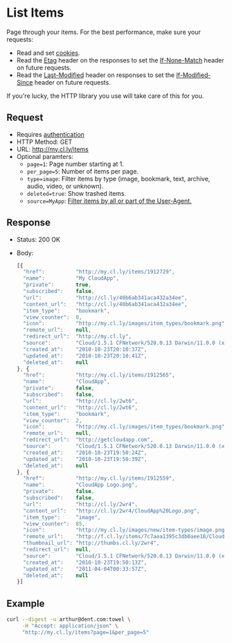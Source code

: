 # List Items

Page through your items. For the best performance, make sure your requests:

- Read and set [cookies](http://en.wikipedia.org/wiki/HTTP_cookie).
- Read the [Etag](http://en.wikipedia.org/wiki/HTTP_ETag) header on the
  responses to set the [If-None-Match](http://en.wikipedia.org/wiki/HTTP_ETag)
  header on future requests.
- Read the [Last-Modified](http://en.wikipedia.org/wiki/List_of_HTTP_headers)
  header on responses to set the
  [If-Modified-Since](http://en.wikipedia.org/wiki/List_of_HTTP_headers)
  header on future requests.

If you're lucky, the HTTP library you use will take care of this for you.

## Request

- Requires [authentication](https://github.com/cloudapp/api/blob/master/README.md#authentication)
- HTTP Method: GET
- URL: http://my.cl.ly/items
- Optional paramters:
  - `page=1`: Page number starting at 1.
  - `per_page=5`: Number of items per page.
  - `type=image`: Filter items by type (image, bookmark, text, archive, audio, video, or unknown).
  - `deleted=true`: Show trashed items.
  - `source=MyApp`: [Filter items by all or part of the User-Agent.](https://github.com/cloudapp/api/blob/master/list-items-by-source.md)

## Response

- Status: 200 OK
- Body:

  ```js
  [{
    "href":          "http://my.cl.ly/items/1912729",
    "name":          "My CloudApp",
    "private":       true,
    "subscribed":    false,
    "url":           "http://cl.ly/40b6ab341aca432a34ee",
    "content_url":   "http://cl.ly/40b6ab341aca432a34ee",
    "item_type":     "bookmark",
    "view_counter":  0,
    "icon":          "http://my.cl.ly/images/item_types/bookmark.png",
    "remote_url":    null,
    "redirect_url":  "http://my.cl.ly",
    "source":        "Cloud/1.5.1 CFNetwork/520.0.13 Darwin/11.0.0 (x86_64) (MacBookPro5%2C5)",
    "created_at":    "2010-10-23T20:10:37Z",
    "updated_at":    "2010-10-23T20:10:41Z",
    "deleted_at":    null
  }, {
    "href":          "http://my.cl.ly/items/1912565",
    "name":          "CloudApp",
    "private":       false,
    "subscribed":    false,
    "url":           "http://cl.ly/2wt6",
    "content_url":   "http://cl.ly/2wt6",
    "item_type":     "bookmark",
    "view_counter":  2,
    "icon":          "http://my.cl.ly/images/item_types/bookmark.png",
    "remote_url":    null,
    "redirect_url":  "http://getcloudapp.com",
    "source":        "Cloud/1.5.1 CFNetwork/520.0.13 Darwin/11.0.0 (x86_64) (MacBookPro5%2C5)",
    "created_at":    "2010-10-23T19:50:24Z",
    "updated_at":    "2010-10-23T19:50:39Z",
    "deleted_at":    null
  }, {
    "href":          "http://my.cl.ly/items/1912559",
    "name":          "CloudApp Logo.png",
    "private":       false,
    "subscribed":    false,
    "url":           "http://cl.ly/2wr4",
    "content_url":   "http://cl.ly/2wr4/CloudApp%20Logo.png",
    "item_type":     "image",
    "view_counter":  85,
    "icon":          "http://my.cl.ly/images/new/item-types/image.png",
    "remote_url":    "http://f.cl.ly/items/7c7aea1395c3db0aee18/CloudApp%20Logo.png",
    "thumbnail_url": "http://thumbs.cl.ly/2wr4",
    "redirect_url":  null,
    "source":        "Cloud/1.5.1 CFNetwork/520.0.13 Darwin/11.0.0 (x86_64) (MacBookPro5%2C5)",
    "created_at":    "2010-10-23T19:50:13Z",
    "updated_at":    "2011-04-04T00:33:57Z",
    "deleted_at":    null
  }]
  ```

## Example

```bash
curl --digest -u arthur@dent.com:towel \
     -H "Accept: application/json" \
     "http://my.cl.ly/items?page=1&per_page=5"
```